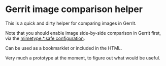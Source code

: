# Gerrit image comparison helper

This is a quick and dirty helper for comparing images in Gerrit. 

Note that you should enable image side-by-side comparison in Gerrit first, via the [mimetype.*.safe configuration](https://gerrit-review.googlesource.com/Documentation/config-gerrit.html#_a_id_mimetype_a_section_mimetype).

Can be used as a bookmarklet or included in the HTML.

Very much a prototype at the moment, to figure out what would be useful.

